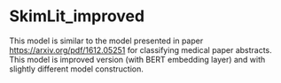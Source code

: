 # SkimLit_improved
This model is similar to the model presented in paper https://arxiv.org/pdf/1612.05251 for classifying medical paper abstracts. This model is improved version (with BERT embedding layer) and with slightly different model construction. 
